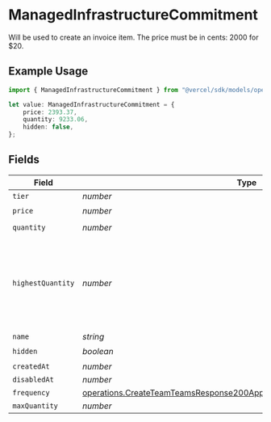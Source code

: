 # ManagedInfrastructureCommitment

Will be used to create an invoice item. The price must be in cents: 2000 for $20.

## Example Usage

```typescript
import { ManagedInfrastructureCommitment } from "@vercel/sdk/models/operations";

let value: ManagedInfrastructureCommitment = {
    price: 2393.37,
    quantity: 9233.06,
    hidden: false,
};
```

## Fields

| Field                                                                                                                                                                  | Type                                                                                                                                                                   | Required                                                                                                                                                               | Description                                                                                                                                                            |
| ---------------------------------------------------------------------------------------------------------------------------------------------------------------------- | ---------------------------------------------------------------------------------------------------------------------------------------------------------------------- | ---------------------------------------------------------------------------------------------------------------------------------------------------------------------- | ---------------------------------------------------------------------------------------------------------------------------------------------------------------------- |
| `tier`                                                                                                                                                                 | *number*                                                                                                                                                               | :heavy_minus_sign:                                                                                                                                                     | N/A                                                                                                                                                                    |
| `price`                                                                                                                                                                | *number*                                                                                                                                                               | :heavy_check_mark:                                                                                                                                                     | N/A                                                                                                                                                                    |
| `quantity`                                                                                                                                                             | *number*                                                                                                                                                               | :heavy_check_mark:                                                                                                                                                     | N/A                                                                                                                                                                    |
| `highestQuantity`                                                                                                                                                      | *number*                                                                                                                                                               | :heavy_minus_sign:                                                                                                                                                     | The highest quantity in the current period. Used to render the correct enable/disable UI for add-ons.                                                                  |
| `name`                                                                                                                                                                 | *string*                                                                                                                                                               | :heavy_minus_sign:                                                                                                                                                     | N/A                                                                                                                                                                    |
| `hidden`                                                                                                                                                               | *boolean*                                                                                                                                                              | :heavy_check_mark:                                                                                                                                                     | N/A                                                                                                                                                                    |
| `createdAt`                                                                                                                                                            | *number*                                                                                                                                                               | :heavy_minus_sign:                                                                                                                                                     | N/A                                                                                                                                                                    |
| `disabledAt`                                                                                                                                                           | *number*                                                                                                                                                               | :heavy_minus_sign:                                                                                                                                                     | N/A                                                                                                                                                                    |
| `frequency`                                                                                                                                                            | [operations.CreateTeamTeamsResponse200ApplicationJSONResponseBodyFrequency](../../models/operations/createteamteamsresponse200applicationjsonresponsebodyfrequency.md) | :heavy_minus_sign:                                                                                                                                                     | N/A                                                                                                                                                                    |
| `maxQuantity`                                                                                                                                                          | *number*                                                                                                                                                               | :heavy_minus_sign:                                                                                                                                                     | N/A                                                                                                                                                                    |